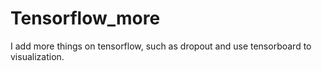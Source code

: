 # Tensorflow_more

I add more things on tensorflow, such as dropout and use tensorboard to visualization.
